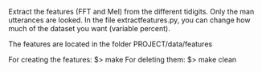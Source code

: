Extract the features (FFT and Mel) from the different tidigits.
Only the man utterances are looked. In the file extractfeatures.py, you can change how much of the dataset you want (variable percent).

The features are located in the folder PROJECT/data/features

For creating the features: 
$> make
For deleting them:
$> make clean
